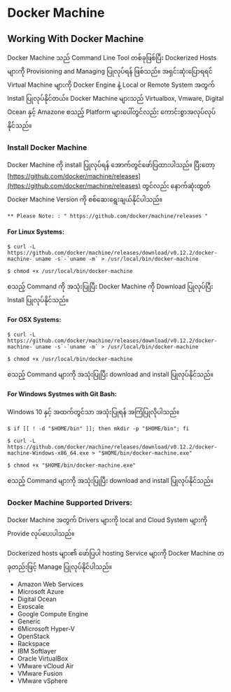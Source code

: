 # Docker Machine

## Working With Docker Machine

Docker Machine သည် Command Line Tool တစ်ခုဖြစ်ပြီး Dockerized Hosts များကို Provisioning and Managing ပြုလုပ်ရန် ဖြစ်သည်။ အရှင်းဆုံးပြောရရင် Virtual Machine များကို Docker Engine နဲ့ Local or Remote System အတွက် Install ပြုလုပ်နိုင်တယ်။ Docker Machine များသည် Virtualbox, Vmware, Digital Ocean နှင့် Amazone စသည့် Platform များပေါ်တွင်လည်း ကောင်းစွာအလုပ်လုပ်နိုင်သည်။

### Install Docker Machine

Docker Machine ကို install ပြုလုပ်ရန် အောက်တွင်ဖော်ပြထားပါသည်။ ပြီးတော့ [https://github.com/docker/machine/releases](https://github.com/docker/machine/releases) တွင်လည်း နောက်ဆုံးထွတ် Docker Machine Version ကို စစ်ဆေးရွေးချယ်နိုင်ပါသည်။

```text
** Please Note: : " https://github.com/docker/machine/releases " 
```

#### For Linux Systems:

```text
$ curl -L https://github.com/docker/machine/releases/download/v0.12.2/docker-machine-`uname -s`-`uname -m` > /usr/local/bin/docker-machine

$ chmod +x /usr/local/bin/docker-machine
```

စသည့် Command ကို အသုံးပြုပြီး Docker Machine ကို Download ပြုလုပ်ပြီး Install ပြုလုပ်နိုင်သည်။

#### For OSX Systems:

```text
$ curl -L https://github.com/docker/machine/releases/download/v0.12.2/docker-machine-`uname -s`-`uname -m` > /usr/local/bin/docker-machine

$ chmod +x /usr/local/bin/docker-machine
```

စသည့် Command များကို အသုံးပြုပြီး download and install ပြုလုပ်နိုင်သည်။

#### For Windows Systmes with Git Bash:

Windows 10 နှင့် အထက်တွင်သာ အသုံးပြုရန် အကြံပြုလိုပါသည်။

```text
$ if [[ ! -d "$HOME/bin" ]]; then mkdir -p "$HOME/bin"; fi

$ curl -L https://github.com/docker/machine/releases/download/v0.12.2/docker-machine-Windows-x86_64.exe > "$HOME/bin/docker-machine.exe"

$ chmod +x "$HOME/bin/docker-machine.exe"
```

စသည့် Command များကို အသုံးပြုပြီး download and install ပြုလုပ်နိုင်သည်။

### Docker Machine Supported Drivers:

Docker Machine အတွက် Drivers များကို local and Cloud System များကို Provide လုပ်ပေးပါသည်။

Dockerized hosts များ၏ ဖော်ပြပါ hosting Service များကို Docker Machine တခုတည်းဖြင့် Manage ပြုလုပ်နိုင်ပါသည်။

* Amazon Web Services
* Microsoft Azure
* Digital Ocean
* Exoscale
* Google Compute Engine
* Generic
* 6Microsoft Hyper-V
* OpenStack
* Rackspace
* IBM Softlayer
* Oracle VirtualBox
* VMware vCloud Air
* VMware Fusion
* VMware vSphere

